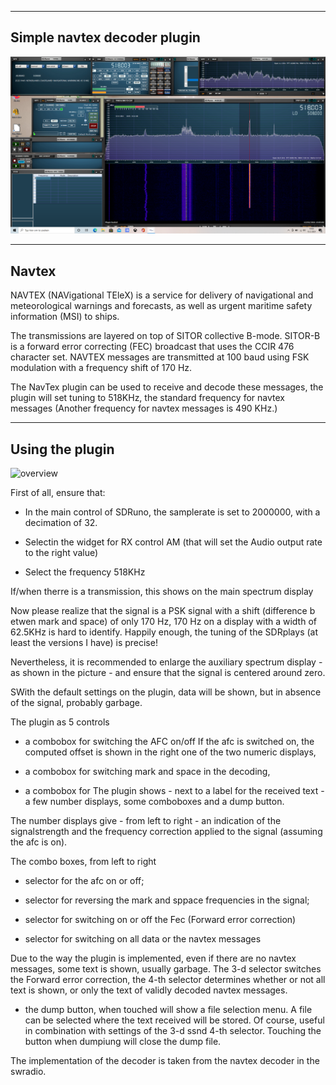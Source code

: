 -----------------------------------------------------------------
Simple navtex decoder plugin
-----------------------------------------------------------------

![overview](/navtex-example.png?raw=true)

-----------------------------------------------------------------------
Navtex
-----------------------------------------------------------------------

NAVTEX (NAVigational TEleX) is a service for delivery of navigational and meteorological warnings and forecasts, as well as urgent maritime safety information (MSI) to ships. 

The transmissions are layered on top of SITOR collective B-mode. SITOR-B is a forward error correcting (FEC) broadcast that uses the CCIR 476 character set. NAVTEX messages are transmitted at 100 baud using FSK modulation with a frequency shift of 170 Hz.

The NavTex plugin can be used to receive and decode these messages,
the plugin will set tuning to 518KHz, the standard frequency for 
navtex messages (Another frequency for navtex messages is 490 KHz.)

-------------------------------------------------------------------------
Using the plugin
-------------------------------------------------------------------------

![overview](/navtex-plugin.png?raw=true)

First of all, ensure that:

 * In the main control of SDRuno, the samplerate is set to 2000000, with a decimation of 32.

 * Selectin the widget for RX control AM (that will set the Audio output rate to the right value)

 * Select the frequency 518KHz

If/when therre is a transmission, this shows on the main spectrum display

Now please realize that the signal is a PSK signal with a shift (difference
b etwen mark and space) of only 170 Hz, 170 Hz on a display with a width of
62.5KHz is hard to identify. Happily enough, the tuning of the SDRplays (at least the versions I have) is precise!

Nevertheless, it is recommended to enlarge the auxiliary spectrum display - as
shown in the picture - and ensure that the signal is centered around zero.

SWith the default settings on the plugin, data will be shown, but in absence
of the signal, probably garbage.

The plugin as 5 controls

 * a combobox for switching the AFC on/off
   If the afc is switched on, the computed offset is shown in the right one of
the two numeric displays,

 * a combobox for switching mark and space in the decoding,

 * a combobox for 
The plugin shows - next to a label for the received text - a few
number displays, some comboboxes and a dump button.

The number displays give - from left to right - an indication of the
signalstrength and the frequency correction applied to the signal (assuming
the afc is on).

The combo boxes, from  left to right

 * selector for the afc on or off;

 * selector for reversing the mark and sppace frequencies in the signal;

 * selector for switching on or off the Fec (Forward error correction)

 * selector for switching on all data or the navtex messages

Due to the way the plugin is implemented, even if there are no navtex
messages, some text is shown, usually garbage.
The 3-d selector switches the Forward error correction, the 4-th selector
determines whether or not all text is shown, or only the text of validly
decoded navtex messages.

 * the dump button, when touched will show a file selection menu. A file can be selected where the text received will be stored. Of course, useful in
combination with settings of the 3-d ssnd 4-th selector.
Touching the button when dumpiung will close the dump file.

The implementation of the decoder is taken from the navtex decoder
in the swradio.
